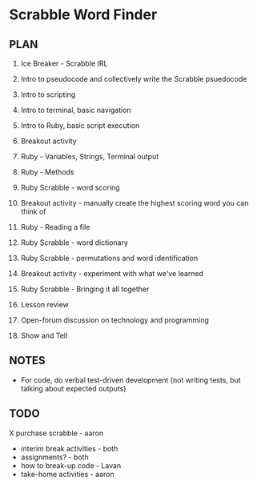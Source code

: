 # Scrabble Word Finder

## PLAN
1) Ice Breaker - Scrabble IRL

2) Intro to pseudocode and collectively write the Scrabble psuedocode
3) Intro to scripting
4) Intro to terminal, basic navigation
5) Intro to Ruby, basic script execution

6) Breakout activity

7) Ruby - Variables, Strings, Terminal output
8) Ruby - Methods

9) Ruby Scrabble - word scoring

10) Breakout activity - manually create the highest scoring word you can think of

11) Ruby - Reading a file

12) Ruby Scrabble - word dictionary
13) Ruby Scrabble - permutations and word identification

14) Breakout activity - experiment with what we've learned

15) Ruby Scrabble - Bringing it all together

16) Lesson review

17) Open-forum discussion on technology and programming

18) Show and Tell

## NOTES
* For code, do verbal test-driven development (not writing tests, but talking about expected outputs)

## TODO
X purchase scrabble - aaron
* interim break activities - both
* assignments? - both
* how to break-up code - Lavan
* take-home activities - aaron
